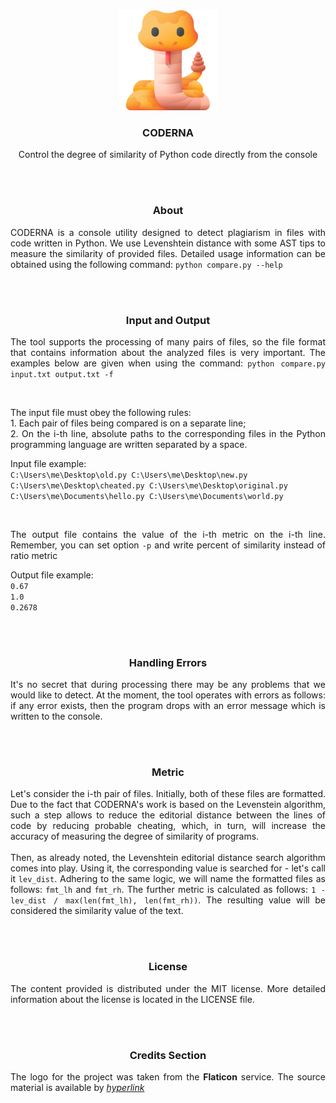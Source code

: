 <!-- markdownlint-disable-next-line MD041 -->
<div align="center">
    <img src="./images/snake.png" height="160px" width="auto">
    <h3>
        <b>
            CODERNA
        </b>
    </h3>
    <p>
        Control the degree of similarity of Python code directly from the console
    </p>
</div>

<br>
<br>

<section align="center">
    <h3>
        <b>
            About
        </b>
    </h3>
    <p align="justify">
        CODERNA is a console utility designed to detect plagiarism in files with
        code written in Python. We use Levenshtein distance with some AST tips to
        measure the similarity of provided files. Detailed usage information can
        be obtained using the following command: <code>python compare.py --help</code>
    </p>
</section>

<br>
<br>

<section align="center">
    <h3>
        <b>
            Input and Output
        </b>
    </h3>
    <p align="justify">
        The tool supports the processing of many pairs of files, so the file
        format that contains information about the analyzed files is very important.
        The examples below are given when using the command:
        <code>python compare.py input.txt output.txt -f</code>
    </p>
    <br>
    <p align="justify">
        The input file must obey the following rules:
        <br>
        1. Each pair of files being compared is on a separate line;
        <br>
        2. On the i-th line, absolute paths to the corresponding files in the
        Python programming language are written separated by a space.
    </p>
    <p align="justify">
        Input file example:
        <br>
        <code>C:\Users\me\Desktop\old.py C:\Users\me\Desktop\new.py</code>
        <br>
        <code>C:\Users\me\Desktop\cheated.py C:\Users\me\Desktop\original.py</code>
        <br>
        <code>C:\Users\me\Documents\hello.py C:\Users\me\Documents\world.py</code>
    </p>
    <br>
    <p align="justify">
        The output file contains the value of the i-th metric on the i-th line.
        Remember, you can set option <code>-p</code> and write percent of
        similarity instead of ratio metric
    </p>
    <p align="justify">
        Output file example:
        <br>
        <code>0.67</code>
        <br>
        <code>1.0</code>
        <br>
        <code>0.2678</code>
    </p>
</section>

<br>
<br>

<section align="center">
    <h3>
        <b>
            Handling Errors
        </b>
    </h3>
    <p align="justify">
        It's no secret that during processing there may be any problems that we
        would like to detect. At the moment, the tool operates with errors as
        follows: if any error exists, then the program drops with an error message
        which is written to the console.
    </p>
</section>

<br>
<br>

<section align="center">
    <h3>
        <b>
            Metric
        </b>
    </h3>
    <p align="justify">
        Let's consider the i-th pair of files. Initially, both of these files
        are formatted. Due to the fact that CODERNA's work is based on the
        Levenstein algorithm, such a step allows to reduce the editorial
        distance between the lines of code by reducing probable cheating, which,
        in turn, will increase the accuracy of measuring the degree of
        similarity of programs.
        <br>
        <br>
        Then, as already noted, the Levenshtein editorial distance search
        algorithm comes into play. Using it, the corresponding value is searched
        for - let's call it <code>lev_dist</code>. Adhering to the same logic,
        we will name the formatted files as follows: <code>fmt_lh</code> and
        <code>fmt_rh</code>. The further metric is calculated as follows:
        <code>1 - lev_dist / max(len(fmt_lh), len(fmt_rh))</code>.
        The resulting value will be considered the similarity value of the text.
    </p>
</section>

<br>
<br>

<section align="center">
    <h3>
        <b>
            License
        </b>
    </h3>
    <p align="justify">
        The content provided is distributed under the MIT license. More detailed
        information about the license is located in the LICENSE file.
    </p>
</section>

<br>
<br>

<section align="center">
    <h3>
        <b>
            Credits Section
        </b>
    </h3>
    <p align="justify">
        The logo for the project was taken from the <b>Flaticon</b> service. The
        source material is available by
        <a href="https://www.flaticon.com/packs/desert-152"><i>hyperlink</i></a>
    </p>
</section>
